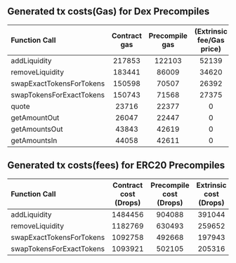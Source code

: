 ## Generated tx costs(Gas) for Dex Precompiles

| Function Call            | Contract gas | Precompile gas | (Extrinsic fee/Gas price) |
|:-------------------------|:------------:|:--------------:|:-------------------------:|
| addLiquidity             |    217853    |     122103     |           52139           |
| removeLiquidity          |    183441    |     86009      |           34620           |
| swapExactTokensForTokens |    150598    |     70507      |           26392           |
| swapTokensForExactTokens |    150743    |     71568      |           27375           |
| quote                    |    23716     |     22377      |             0             |
| getAmountOut             |    26047     |     22447      |             0             |
| getAmountsOut            |    43843     |     42619      |             0             |
| getAmountsIn             |    44058     |     42611      |             0             |


## Generated tx costs(fees) for ERC20 Precompiles

| Function Call            | Contract cost (Drops) | Precompile cost (Drops) | Extrinsic cost (Drops) |
|:-------------------------|:---------------------:|:-----------------------:|:----------------------:|
| addLiquidity             |        1484456        |         904088          |         391044         |
| removeLiquidity          |        1182769        |         630493          |         259652         |
| swapExactTokensForTokens |        1092758        |         492668          |         197943         |
| swapTokensForExactTokens |        1093921        |         502105          |         205316         |
